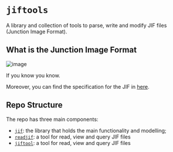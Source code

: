 # `jiftools`

A library and collection of tools to parse, write and modify JIF files (Junction Image Format).

## What is the Junction Image Format

![image](https://encrypted-tbn0.gstatic.com/images?q=tbn:ANd9GcSbATHOX0wE_ZyLXKY-EJafCbYyPLtyTkNXmg&s)

If you know you know.

Moreover, you can find the specification for the JIF in [here](SPEC.md).

## Repo Structure

The repo has three main components:
 - [`jif`](jif/README.md): the library that holds the main functionality and modelling;
 - [`readjif`](readjif/README.md): a tool for read, view and query JIF files
 - [`jiftool`](jiftool/README.md): a tool for read, view and query JIF files
